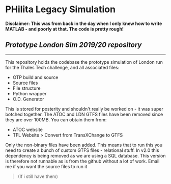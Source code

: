 # PHilita Legacy Simulation

**Disclaimer: This was from back in the day when I only knew how to write MATLAB - and poorly at that. The code is pretty rough!**

## _Prototype London Sim 2019/20 repository_
---
This repository holds the codebase the prototype simulation of London run for the Thales Tech challenge, and all associated files:
- OTP build and source
- Source files 
- File structure
- Python wrapper
- O.D. Generator

This is stored for posterity and shouldn't really be worked on - it was super botched together. 
The ATOC and LDN GTFS files have been removed since they are over 100MB. You can obtain them from:
- ATOC website
- TFL Website > Convert from TransXChange to GTFS

Only the non-binary files have been added. This means that to run this you need to create a bunch of custom GTFS files - relational stuff. 
In v2.0 this dependency is being removed as we are using a SQL database. 
This version is therefore not runnable as is from the github without a lot of work. Email me if you want the source files to run it 
> (If i still have them)

